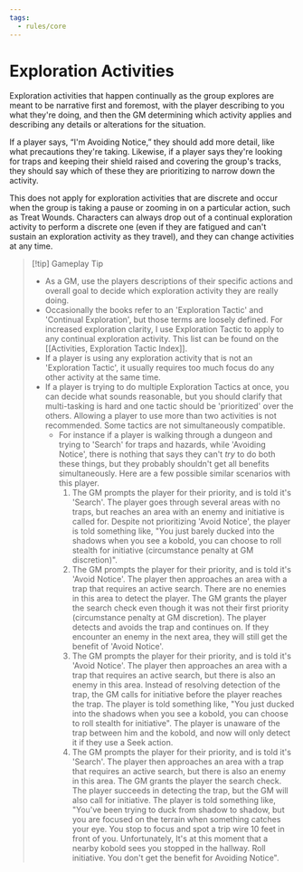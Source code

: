 ```yaml
---
tags:
  - rules/core
---
```

# Exploration Activities

Exploration activities that happen continually as the group explores are meant to be narrative first and foremost, with the player describing to you what they're doing, and then the GM determining which activity applies and describing any details or alterations for the situation.

If a player says, “I'm Avoiding Notice,” they should add more detail, like what precautions they're taking. Likewise, if a player says they're looking for traps and keeping their shield raised and covering the group's tracks, they should say which of these they are prioritizing to narrow down the activity.

This does not apply for exploration activities that are discrete and occur when the group is taking a pause or zooming in on a particular action, such as Treat Wounds. Characters can always drop out of a continual exploration activity to perform a discrete one (even if they are fatigued and can't sustain an exploration activity as they travel), and they can change activities at any time.

> [!tip] Gameplay Tip
>- As a GM, use the players descriptions of their specific actions and overall goal to decide which exploration activity they are really doing.
>- Occasionally the books refer to an 'Exploration Tactic' and 'Continual Exploration', but those terms are loosely defined. For increased exploration clarity, I use Exploration Tactic to apply to any continual exploration activity. This list can be found on the [[Activities, Exploration Tactic Index]].  
>- If a player is using any exploration activity that is not an 'Exploration Tactic', it usually requires too much focus do any other activity at the same time.
>- If a player is trying to do multiple Exploration Tactics at once, you can decide what sounds reasonable, but you should clarify that multi-tasking is hard and one tactic should be 'prioritized' over the others. Allowing a player to use more than two activities is not recommended. Some tactics are not simultaneously compatible.
>	- For instance if a player is walking through a dungeon and trying to 'Search' for traps and hazards, while 'Avoiding Notice', there is nothing that says they can't _try_ to do both these things, but they probably shouldn't get all benefits simultaneously. Here are a few possible similar scenarios with this player.
>	  1) The GM prompts the player for their priority, and is told it's 'Search'. The player goes through several areas with no traps, but reaches an area with an enemy and initiative is called for. Despite not prioritizing 'Avoid Notice', the player is told something like, "You just barely ducked into the shadows when you see a kobold, you can choose to roll stealth for initiative (circumstance penalty at GM discretion)". 
>	  2) The GM prompts the player for their priority, and is told it's 'Avoid Notice'. The player then approaches an area with a trap that requires an active search. There are no enemies in this area to detect the player. The GM grants the player the search check even though it was not their first priority (circumstance penalty at GM discretion). The player detects and avoids the trap and continues on. If they encounter an enemy in the next area, they will still get the benefit of 'Avoid Notice'.
>	  3) The GM prompts the player for their priority, and is told it's 'Avoid Notice'. The player then approaches an area with a trap that requires an active search, but there is also an enemy in this area. Instead of resolving detection of the trap, the GM calls for initiative before the player reaches the trap. The player is told something like, "You just ducked into the shadows when you see a kobold, you can choose to roll stealth for initiative". The player is unaware of the trap between him and the kobold, and now will only detect it if they use a Seek action.
>	  4) The GM prompts the player for their priority, and is told it's 'Search'. The player then approaches an area with a trap that requires an active search, but there is also an enemy in this area. The GM grants the player the search check. The player succeeds in detecting the trap, but the GM will also call for initiative. The player is told something like, "You've been trying to duck from shadow to shadow, but you are focused on the terrain when something catches your eye. You stop to focus and spot a trip wire 10 feet in front of you. Unfortunately, It's at this moment that a nearby kobold sees you stopped in the hallway. Roll initiative. You don't get the benefit for Avoiding Notice".